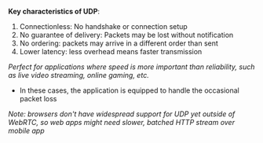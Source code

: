 **Key characteristics of UDP**:
1. Connectionless: No handshake or connection setup
2. No guarantee of delivery: Packets may be lost without notification
3. No ordering: packets may arrive in a different order than sent
4. Lower latency: less overhead means faster transmission 

*Perfect for applications where speed is more important than reliability, such as live video streaming, online gaming, etc.*
- In these cases, the application is equipped to handle the occasional packet loss

*Note: browsers don't have widespread support for UDP yet outside of WebRTC, so web apps might need slower, batched HTTP stream over mobile app*